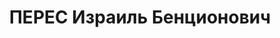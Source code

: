 ---
title: ПЕРЕС Израиль Бенционович
description: "1895 р., м. Кременчук Полтавської обл., єврей, із робітників, малописьменний.\
  \ Проживав у м. Кременчук. Начальник дегазаційного взводу. \n  Заарештований 1 листопада\
  \ 1937 р. Засуджений Верховним Судом СРСР 4 січня 1938 р. за ст.ст. 54-6, 20, 54-8,\
  \ 54-11 КК УРСР до 15 років позбавлення волі з поразкою в правах на 5 років, з конфіскацією\
  \ майна. \n  Реабілітований Верховним Судом СРСР 22 серпня 1957 р."
---